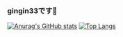 ### gingin33です👋

[![Anurag's GitHub stats](https://github-readme-stats.vercel.app/api?username=gingin33)](https://github.com/anuraghazra/github-readme-stats)
[![Top Langs](https://github-readme-stats.vercel.app/api/top-langs/?username=gingin33)](https://github.com/anuraghazra/github-readme-stats)
